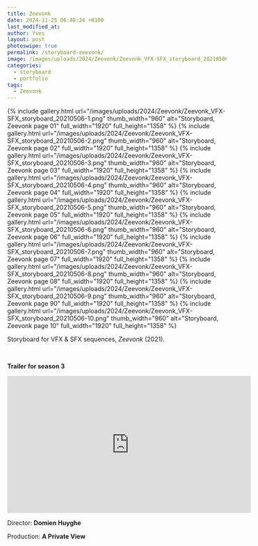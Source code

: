 ```yaml
---
title: Zeevonk
date: 2024-11-25 06:48:24 +0100
last_modified_at: 
author: Yves
layout: post
photoswipe: true
permalink: /storyboard-zeevonk/
image: /images/uploads/2024/Zeevonk/Zeevonk_VFX-SFX_storyboard_20210506-6.png
categories:
  - storyboard
  - portfolio
tags:
  - Zeevonk
---
```


<div class="photoswipe-gallery">
  {% include gallery.html
	 url="/images/uploads/2024/Zeevonk/Zeevonk_VFX-SFX_storyboard_20210506-1.png"
	 thumb_width="960" alt="Storyboard, Zeevonk page 01"
	 full_width="1920" full_height="1358"
  %}
 {% include gallery.html
  url="/images/uploads/2024/Zeevonk/Zeevonk_VFX-SFX_storyboard_20210506-2.png"
  thumb_width="960" alt="Storyboard, Zeevonk page 02"
  full_width="1920" full_height="1358"
 %}
 {% include gallery.html
  url="/images/uploads/2024/Zeevonk/Zeevonk_VFX-SFX_storyboard_20210506-3.png"
  thumb_width="960" alt="Storyboard, Zeevonk page 03"
  full_width="1920" full_height="1358"
 %}
 {% include gallery.html
  url="/images/uploads/2024/Zeevonk/Zeevonk_VFX-SFX_storyboard_20210506-4.png"
  thumb_width="960" alt="Storyboard, Zeevonk page 04"
  full_width="1920" full_height="1358"
 %}
 {% include gallery.html
  url="/images/uploads/2024/Zeevonk/Zeevonk_VFX-SFX_storyboard_20210506-5.png"
  thumb_width="960" alt="Storyboard, Zeevonk page 05"
  full_width="1920" full_height="1358"
 %}
 {% include gallery.html
  url="/images/uploads/2024/Zeevonk/Zeevonk_VFX-SFX_storyboard_20210506-6.png"
  thumb_width="960" alt="Storyboard, Zeevonk page 06"
  full_width="1920" full_height="1358"
 %}
 {% include gallery.html
  url="/images/uploads/2024/Zeevonk/Zeevonk_VFX-SFX_storyboard_20210506-7.png"
  thumb_width="960" alt="Storyboard, Zeevonk page 07"
  full_width="1920" full_height="1358"
 %}
 {% include gallery.html
  url="/images/uploads/2024/Zeevonk/Zeevonk_VFX-SFX_storyboard_20210506-8.png"
  thumb_width="960" alt="Storyboard, Zeevonk page 08"
  full_width="1920" full_height="1358"
 %}
 {% include gallery.html
  url="/images/uploads/2024/Zeevonk/Zeevonk_VFX-SFX_storyboard_20210506-9.png"
  thumb_width="960" alt="Storyboard, Zeevonk page 90"
  full_width="1920" full_height="1358"
 %}
 {% include gallery.html
  url="/images/uploads/2024/Zeevonk/Zeevonk_VFX-SFX_storyboard_20210506-10.png"
  thumb_width="960" alt="Storyboard, Zeevonk page 10"
  full_width="1920" full_height="1358"
 %}
</div>

Storyboard for VFX & SFX sequences, *Zeevonk* (2021). 

<br>


**Trailer for season 3**

<iframe width="560" height="315" src="https://www.youtube-nocookie.com/embed/_mcM1_HkpjA?si=GDQUdlK905zUQWpP" title="YouTube video player" frameborder="0" allow="accelerometer; autoplay; clipboard-write; encrypted-media; gyroscope; picture-in-picture; web-share" referrerpolicy="strict-origin-when-cross-origin" allowfullscreen></iframe>

Director: **Domien Huyghe**

Production: **A Private View**